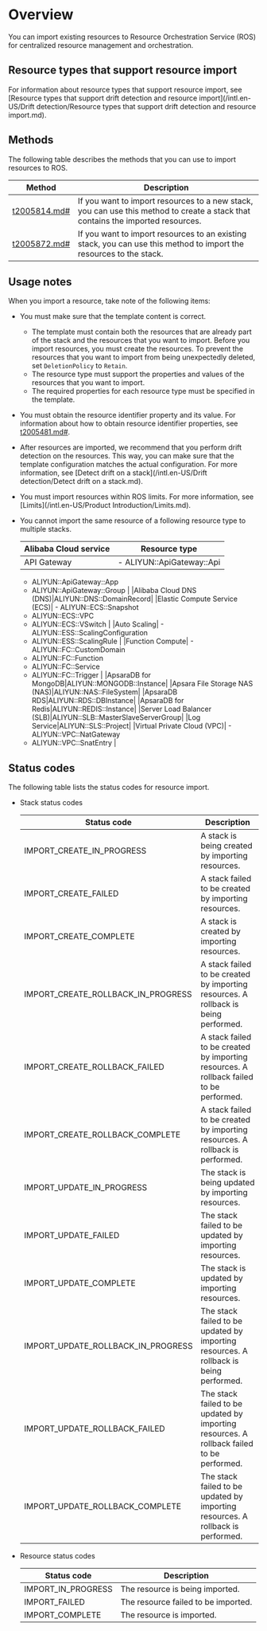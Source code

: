 # Overview

You can import existing resources to Resource Orchestration Service \(ROS\) for centralized resource management and orchestration.

## Resource types that support resource import

For information about resource types that support resource import, see [Resource types that support drift detection and resource import](/intl.en-US/Drift detection/Resource types that support drift detection and resource import.md).

## Methods

The following table describes the methods that you can use to import resources to ROS.

|Method|Description|
|------|-----------|
|[t2005814.md\#]()|If you want to import resources to a new stack, you can use this method to create a stack that contains the imported resources.|
|[t2005872.md\#]()|If you want to import resources to an existing stack, you can use this method to import the resources to the stack.|

## Usage notes

When you import a resource, take note of the following items:

-   You must make sure that the template content is correct.
    -   The template must contain both the resources that are already part of the stack and the resources that you want to import. Before you import resources, you must create the resources. To prevent the resources that you want to import from being unexpectedly deleted, set `DeletionPolicy` to `Retain`.
    -   The resource type must support the properties and values of the resources that you want to import.
    -   The required properties for each resource type must be specified in the template.
-   You must obtain the resource identifier property and its value. For information about how to obtain resource identifier properties, see [t2005481.md\#]().
-   After resources are imported, we recommend that you perform drift detection on the resources. This way, you can make sure that the template configuration matches the actual configuration. For more information, see [Detect drift on a stack](/intl.en-US/Drift detection/Detect drift on a stack.md).
-   You must import resources within ROS limits. For more information, see [Limits](/intl.en-US/Product Introduction/Limits.md).
-   You cannot import the same resource of a following resource type to multiple stacks.

    |Alibaba Cloud service|Resource type|
    |---------------------|-------------|
    |API Gateway|    -   ALIYUN::ApiGateway::Api
    -   ALIYUN::ApiGateway::App
    -   ALIYUN::ApiGateway::Group |
    |Alibaba Cloud DNS \(DNS\)|ALIYUN::DNS::DomainRecord|
    |Elastic Compute Service \(ECS\)|    -   ALIYUN::ECS::Snapshot
    -   ALIYUN::ECS::VPC
    -   ALIYUN::ECS::VSwitch |
    |Auto Scaling|    -   ALIYUN::ESS::ScalingConfiguration
    -   ALIYUN::ESS::ScalingRule |
    |Function Compute|    -   ALIYUN::FC::CustomDomain
    -   ALIYUN::FC::Function
    -   ALIYUN::FC::Service
    -   ALIYUN::FC::Trigger |
    |ApsaraDB for MongoDB|ALIYUN::MONGODB::Instance|
    |Apsara File Storage NAS \(NAS\)|ALIYUN::NAS::FileSystem|
    |ApsaraDB RDS|ALIYUN::RDS::DBInstance|
    |ApsaraDB for Redis|ALIYUN::REDIS::Instance|
    |Server Load Balancer \(SLB\)|ALIYUN::SLB::MasterSlaveServerGroup|
    |Log Service|ALIYUN::SLS::Project|
    |Virtual Private Cloud \(VPC\)|    -   ALIYUN::VPC::NatGateway
    -   ALIYUN::VPC::SnatEntry |


## Status codes

The following table lists the status codes for resource import.

-   Stack status codes

    |Status code|Description|
    |-----------|-----------|
    |IMPORT\_CREATE\_IN\_PROGRESS|A stack is being created by importing resources.|
    |IMPORT\_CREATE\_FAILED|A stack failed to be created by importing resources.|
    |IMPORT\_CREATE\_COMPLETE|A stack is created by importing resources.|
    |IMPORT\_CREATE\_ROLLBACK\_IN\_PROGRESS|A stack failed to be created by importing resources. A rollback is being performed.|
    |IMPORT\_CREATE\_ROLLBACK\_FAILED|A stack failed to be created by importing resources. A rollback failed to be performed.|
    |IMPORT\_CREATE\_ROLLBACK\_COMPLETE|A stack failed to be created by importing resources. A rollback is performed.|
    |IMPORT\_UPDATE\_IN\_PROGRESS|The stack is being updated by importing resources.|
    |IMPORT\_UPDATE\_FAILED|The stack failed to be updated by importing resources.|
    |IMPORT\_UPDATE\_COMPLETE|The stack is updated by importing resources.|
    |IMPORT\_UPDATE\_ROLLBACK\_IN\_PROGRESS|The stack failed to be updated by importing resources. A rollback is being performed.|
    |IMPORT\_UPDATE\_ROLLBACK\_FAILED|The stack failed to be updated by importing resources. A rollback failed to be performed.|
    |IMPORT\_UPDATE\_ROLLBACK\_COMPLETE|The stack failed to be updated by importing resources. A rollback is performed.|

-   Resource status codes

    |Status code|Description|
    |-----------|-----------|
    |IMPORT\_IN\_PROGRESS|The resource is being imported.|
    |IMPORT\_FAILED|The resource failed to be imported.|
    |IMPORT\_COMPLETE|The resource is imported.|


